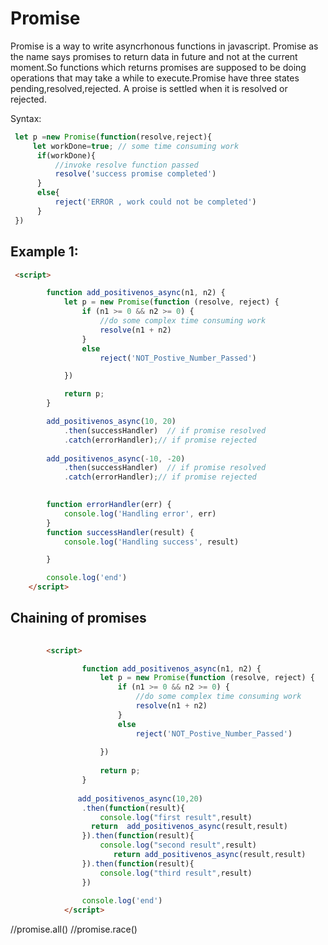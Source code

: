 # Promise

Promise is a  way to write asyncrhonous functions in javascript. Promise as the name says promises to return data in future and not at the current moment.So functions which returns promises are supposed to be doing operations that may take a while to execute.Promise have three states pending,resolved,rejected. A proise is settled when it is resolved or rejected.


Syntax:
```js
 let p =new Promise(function(resolve,reject){
     let workDone=true; // some time consuming work
      if(workDone){
          //invoke resolve function passed
          resolve('success promise completed')
      }
      else{
          reject('ERROR , work could not be completed')
      }
 })
```

## Example 1:

```html
 <script>

        function add_positivenos_async(n1, n2) {
            let p = new Promise(function (resolve, reject) {
                if (n1 >= 0 && n2 >= 0) {
                    //do some complex time consuming work
                    resolve(n1 + n2)
                }
                else
                    reject('NOT_Postive_Number_Passed')

            })

            return p;
        }

        add_positivenos_async(10, 20)
            .then(successHandler)  // if promise resolved
            .catch(errorHandler);// if promise rejected
        
        add_positivenos_async(-10, -20)
            .then(successHandler)  // if promise resolved
            .catch(errorHandler);// if promise rejected
        

        function errorHandler(err) {
            console.log('Handling error', err)
        }
        function successHandler(result) {
            console.log('Handling success', result)

        }

        console.log('end')
    </script>

```

## Chaining of promises

```html
 
        <script>

                function add_positivenos_async(n1, n2) {
                    let p = new Promise(function (resolve, reject) {
                        if (n1 >= 0 && n2 >= 0) {
                            //do some complex time consuming work
                            resolve(n1 + n2)
                        }
                        else
                            reject('NOT_Postive_Number_Passed')
        
                    })
        
                    return p;
                }
        
               add_positivenos_async(10,20)
                .then(function(result){
                    console.log("first result",result)
                  return  add_positivenos_async(result,result)
                }).then(function(result){
                    console.log("second result",result)
                       return add_positivenos_async(result,result)
                }).then(function(result){
                    console.log("third result",result)
                })
        
                console.log('end')
            </script>

```


//promise.all()
//promise.race()